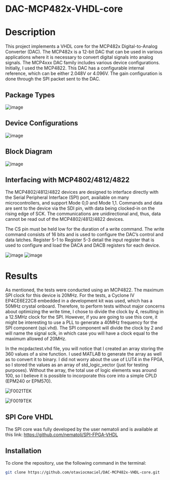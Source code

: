 # DAC-MCP482x-VHDL-core

# Description
This project implements a VHDL core for the MCP482x Digital-to-Analog Converter (DAC). The MCP482x is a 12-bit DAC that can be used in various applications where it is necessary to convert digital signals into analog signals. The MCP4xxx DAC family includes various device configurations. Initially, I used the MCP4822. This DAC has a configurable internal reference, which can be either 2.048V or 4.096V. The gain configuration is done through the SPI packet sent to the DAC.

## Package Types

![image](https://github.com/otaviocmaciel/DAC-MCP482x-VHDL-core/assets/93693421/8c0adf6e-27fd-4025-b1e6-32b4dd180e3e)

## Device Configurations

![image](https://github.com/otaviocmaciel/DAC-MCP482x-VHDL-core/assets/93693421/0ca4b8a5-452b-46b2-a752-d8c086b3159e)

## Block Diagram

![image](https://github.com/otaviocmaciel/DAC-MCP482x-VHDL-core/assets/93693421/48a41e25-2c3b-4c11-bcb6-29ea5089c680)

## Interfacing with MCP4802/4812/4822

The MCP4802/4812/4822 devices are designed to interface directly with the Serial Peripheral Interface (SPI) port, available on many microcontrollers, and support Mode 0,0 and Mode 1,1. Commands and data are sent to the device via the SDI pin, with data being clocked-in on the rising edge of SCK. The communications are unidirectional and, thus, data cannot be read out of the MCP4802/4812/4822 devices.

The CS pin must be held low for the duration of a write command. The write command consists of 16 bits and is used to configure the DAC’s control and data latches. Register 5-1 to Register 5-3 detail the input register that is used to configure and load the DACA and DACB registers for each device.

![image](https://github.com/otaviocmaciel/DAC-MCP482x-VHDL-core/assets/93693421/039b77db-fb1e-4902-8b5a-2dff9fe0c195)
![image](https://github.com/otaviocmaciel/DAC-MCP482x-VHDL-core/assets/93693421/c31e0c8c-61ac-444c-8dc2-3e9b7d5eb75d)

# Results
As mentioned, the tests were conducted using an MCP4822. The maximum SPI clock for this device is 20MHz. For the tests, a Cyclone IV EP4CE6E22C8 embedded in a development kit was used, which has a 50MHz crystal onboard. Therefore, to perform tests without major concerns about optimizing the write time, I chose to divide the clock by 4, resulting in a 12.5MHz clock for the SPI. However, if you are going to use this core, it might be interesting to use a PLL to generate a 40MHz frequency for the SPI component (spi.vhd). The SPI component will divide the clock by 2 and will name the signal sclk, in which case you will have a clock equal to the maximum allowed of 20MHz.

In the mcpdactest.vhd file, you will notice that I created an array storing the 360 values of a sine function. I used MATLAB to generate the array as well as to convert it to binary. I did not worry about the use of LUT4 in the FPGA, so I stored the values as an array of std_logic_vector (just for testing purposes). Without the array, the total use of logic elements was around 100, so I believe it is possible to incorporate this core into a simple CPLD (EPM240 or EPM570).


![F0021TEK](https://github.com/otaviocmaciel/DAC-MCP482x-VHDL-core/assets/93693421/1031b170-0775-4492-a976-10f079ca990b)

![F0019TEK](https://github.com/otaviocmaciel/DAC-MCP482x-VHDL-core/assets/93693421/f437e005-932b-4b58-967c-ac644f371e15)



## SPI Core VHDL
The SPI core was fully developed by the user nematoli and is available at this link: https://github.com/nematoli/SPI-FPGA-VHDL

## Installation
To clone the repository, use the following command in the terminal:
```bash
git clone https://github.com/otaviocmaciel/DAC-MCP482x-VHDL-core.git
